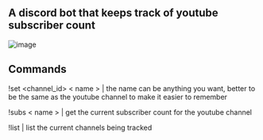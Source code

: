 ## A discord bot that keeps track of youtube subscriber count

![image](https://i.imgur.com/gm87w1G.png)

## Commands
!set <channel_id> < name > | the name can be anything you want, better to be the same as the youtube channel to make it easier to remember  

!subs < name > | get the current subscriber count for the youtube channel  

!list | list the current channels being tracked
